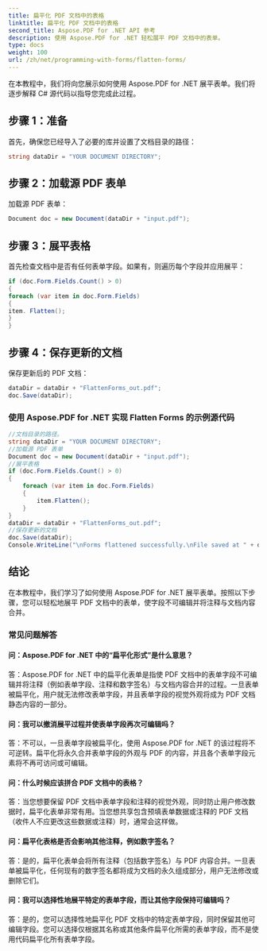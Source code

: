 ```yaml
---
title: 扁平化 PDF 文档中的表格
linktitle: 扁平化 PDF 文档中的表格
second_title: Aspose.PDF for .NET API 参考
description: 使用 Aspose.PDF for .NET 轻松展平 PDF 文档中的表单。
type: docs
weight: 100
url: /zh/net/programming-with-forms/flatten-forms/
---
```

在本教程中，我们将向您展示如何使用 Aspose.PDF for .NET 展平表单。我们将逐步解释 C# 源代码以指导您完成此过程。

## 步骤 1：准备

首先，确保您已经导入了必要的库并设置了文档目录的路径：

```csharp
string dataDir = "YOUR DOCUMENT DIRECTORY";
```

## 步骤 2：加载源 PDF 表单

加载源 PDF 表单：

```csharp
Document doc = new Document(dataDir + "input.pdf");
```

## 步骤 3：展平表格

首先检查文档中是否有任何表单字段。如果有，则遍历每个字段并应用展平：

```csharp
if (doc.Form.Fields.Count() > 0)
{
foreach (var item in doc.Form.Fields)
{
item. Flatten();
}
}
```

## 步骤 4：保存更新的文档

保存更新后的 PDF 文档：

```csharp
dataDir = dataDir + "FlattenForms_out.pdf";
doc.Save(dataDir);
```

### 使用 Aspose.PDF for .NET 实现 Flatten Forms 的示例源代码 
```csharp
//文档目录的路径。
string dataDir = "YOUR DOCUMENT DIRECTORY";
//加载源 PDF 表单
Document doc = new Document(dataDir + "input.pdf");
//展平表格
if (doc.Form.Fields.Count() > 0)
{
	foreach (var item in doc.Form.Fields)
	{
		item.Flatten();
	}
}
dataDir = dataDir + "FlattenForms_out.pdf";
//保存更新的文档
doc.Save(dataDir);
Console.WriteLine("\nForms flattened successfully.\nFile saved at " + dataDir);
```

## 结论

在本教程中，我们学习了如何使用 Aspose.PDF for .NET 展平表单。按照以下步骤，您可以轻松地展平 PDF 文档中的表单，使字段不可编辑并将注释与文档内容合并。

### 常见问题解答

#### 问：Aspose.PDF for .NET 中的“扁平化形式”是什么意思？

答：Aspose.PDF for .NET 中的扁平化表单是指使 PDF 文档中的表单字段不可编辑并将注释（例如表单字段、注释和数字签名）与文档内容合并的过程。一旦表单被扁平化，用户就无法修改表单字段，并且表单字段的视觉外观将成为 PDF 文档静态内容的一部分。

#### 问：我可以撤消展平过程并使表单字段再次可编辑吗？

答：不可以，一旦表单字段被扁平化，使用 Aspose.PDF for .NET 的该过程将不可逆转。扁平化将永久合并表单字段的外观与 PDF 的内容，并且各个表单字段元素将不再可访问或可编辑。

#### 问：什么时候应该拼合 PDF 文档中的表格？

答：当您想要保留 PDF 文档中表单字段和注释的视觉外观，同时防止用户修改数据时，扁平化表单非常有用。当您想共享包含预填表单数据或注释的 PDF 文档（收件人不应更改这些数据或注释）时，通常会这样做。

#### 问：扁平化表格是否会影响其他注释，例如数字签名？

答：是的，扁平化表单会将所有注释（包括数字签名）与 PDF 内容合并。一旦表单被扁平化，任何现有的数字签名都将成为文档的永久组成部分，用户无法修改或删除它们。

#### 问：我可以选择性地展平特定的表单字段，而让其他字段保持可编辑吗？

答：是的，您可以选择性地扁平化 PDF 文档中的特定表单字段，同时保留其他可编辑字段。您可以选择仅根据其名称或其他条件扁平化所需的表单字段，而不是使用代码扁平化所有表单字段。